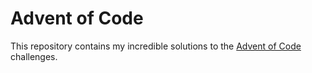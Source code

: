 # Advent of Code

This repository contains my incredible solutions to the [Advent of Code](https://adventofcode.com/) challenges.
